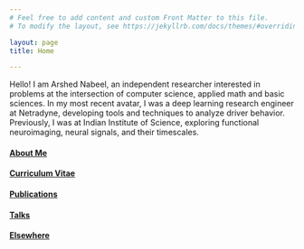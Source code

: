 ```yaml
---
# Feel free to add content and custom Front Matter to this file.
# To modify the layout, see https://jekyllrb.com/docs/themes/#overriding-theme-defaults

layout: page
title: Home

---
```


Hello! I am Arshed Nabeel, an independent researcher interested in problems at the intersection of computer science, applied math and basic sciences. In my most recent avatar, I was a deep learning research engineer at Netradyne, developing tools and techniques to analyze driver behavior. Previously, I was at Indian Institute of Science, exploring functional neuroimaging, neural signals, and their timescales. 

#### [About Me](about)
#### [Curriculum Vitae](cv)
#### [Publications](publications)
#### [Talks](talks)
#### [Elsewhere](elsewhere)
